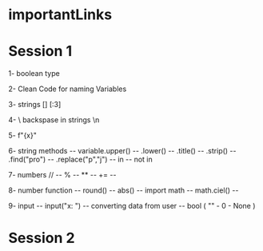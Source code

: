 # importantLinks


# Session 1

1- boolean type

2- Clean Code for naming Variables

3- strings [] [:3]

4- \ backspase in strings \n

5-  f"{x}"

6- string methods --  variable.upper() --  .lower()  --  .title()  --  .strip()  --  .find("pro")  --  .replace("p","j")  --  in   --  not in

7- numbers // --  % -- ** -- += --

8- number function  -- round()  --  abs()  -- import math -- math.ciel() --

9-  input --  input("x: ")  -- converting data from user -- bool ( "" - 0 - None )

# Session 2

